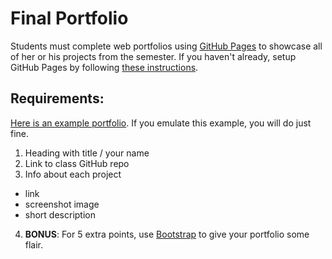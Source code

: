 # Final Portfolio

Students must complete web portfolios using [GitHub Pages](https://pages.github.com/) to showcase all of her or his projects from the semester. If you haven't already, setup GitHub Pages by following [these instructions](https://pages.github.com/).



## Requirements:

[Here is an example portfolio](https://jennadeboisblanc.github.io/). If you emulate this example, you will do just fine.

1. Heading with title / your name
2. Link to class GitHub repo
3. Info about each project
  * link
  * screenshot image
  * short description
4. **BONUS**: For 5 extra points, use [Bootstrap](http://getbootstrap.com/) to give your portfolio some flair.
